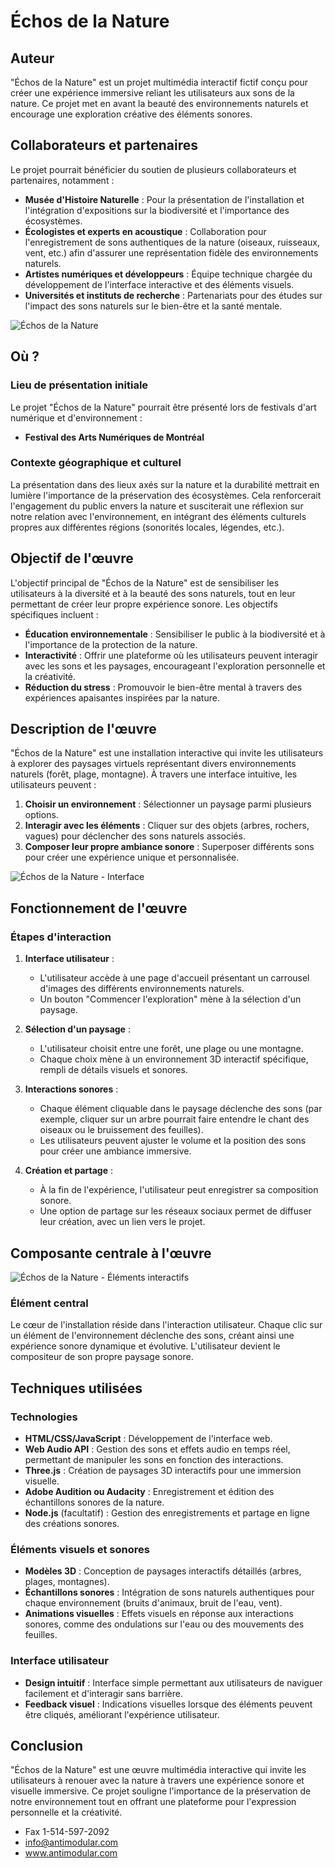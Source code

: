 # Échos de la Nature

## Auteur
"Échos de la Nature" est un projet multimédia interactif fictif conçu pour créer une expérience immersive reliant les utilisateurs aux sons de la nature. Ce projet met en avant la beauté des environnements naturels et encourage une exploration créative des éléments sonores.

## Collaborateurs et partenaires
Le projet pourrait bénéficier du soutien de plusieurs collaborateurs et partenaires, notamment :

- **Musée d'Histoire Naturelle** : Pour la présentation de l'installation et l'intégration d'expositions sur la biodiversité et l'importance des écosystèmes.
- **Écologistes et experts en acoustique** : Collaboration pour l'enregistrement de sons authentiques de la nature (oiseaux, ruisseaux, vent, etc.) afin d'assurer une représentation fidèle des environnements naturels.
- **Artistes numériques et développeurs** : Équipe technique chargée du développement de l'interface interactive et des éléments visuels.
- **Universités et instituts de recherche** : Partenariats pour des études sur l'impact des sons naturels sur le bien-être et la santé mentale.

![Échos de la Nature](https://github.com/user-attachments/assets/42d6119d-e6af-4fe1-a2cb-5e9b52382ff8)

## Où ?
### Lieu de présentation initiale
Le projet "Échos de la Nature" pourrait être présenté lors de festivals d'art numérique et d'environnement :

- **Festival des Arts Numériques de Montréal**

### Contexte géographique et culturel
La présentation dans des lieux axés sur la nature et la durabilité mettrait en lumière l'importance de la préservation des écosystèmes. Cela renforcerait l'engagement du public envers la nature et susciterait une réflexion sur notre relation avec l'environnement, en intégrant des éléments culturels propres aux différentes régions (sonorités locales, légendes, etc.).

## Objectif de l'œuvre
L'objectif principal de "Échos de la Nature" est de sensibiliser les utilisateurs à la diversité et à la beauté des sons naturels, tout en leur permettant de créer leur propre expérience sonore. Les objectifs spécifiques incluent :

- **Éducation environnementale** : Sensibiliser le public à la biodiversité et à l'importance de la protection de la nature.
- **Interactivité** : Offrir une plateforme où les utilisateurs peuvent interagir avec les sons et les paysages, encourageant l'exploration personnelle et la créativité.
- **Réduction du stress** : Promouvoir le bien-être mental à travers des expériences apaisantes inspirées par la nature.

## Description de l'œuvre
"Échos de la Nature" est une installation interactive qui invite les utilisateurs à explorer des paysages virtuels représentant divers environnements naturels (forêt, plage, montagne). À travers une interface intuitive, les utilisateurs peuvent :

1. **Choisir un environnement** : Sélectionner un paysage parmi plusieurs options.
2. **Interagir avec les éléments** : Cliquer sur des objets (arbres, rochers, vagues) pour déclencher des sons naturels associés.
3. **Composer leur propre ambiance sonore** : Superposer différents sons pour créer une expérience unique et personnalisée.

![Échos de la Nature - Interface](https://github.com/user-attachments/assets/0c90c079-b96a-40ae-8a7c-8029976fbb28)

## Fonctionnement de l'œuvre
### Étapes d'interaction
1. **Interface utilisateur** : 
   - L'utilisateur accède à une page d'accueil présentant un carrousel d'images des différents environnements naturels.
   - Un bouton "Commencer l'exploration" mène à la sélection d'un paysage.

2. **Sélection d'un paysage** :
   - L'utilisateur choisit entre une forêt, une plage ou une montagne.
   - Chaque choix mène à un environnement 3D interactif spécifique, rempli de détails visuels et sonores.

3. **Interactions sonores** :
   - Chaque élément cliquable dans le paysage déclenche des sons (par exemple, cliquer sur un arbre pourrait faire entendre le chant des oiseaux ou le bruissement des feuilles).
   - Les utilisateurs peuvent ajuster le volume et la position des sons pour créer une ambiance immersive.

4. **Création et partage** :
   - À la fin de l'expérience, l'utilisateur peut enregistrer sa composition sonore.
   - Une option de partage sur les réseaux sociaux permet de diffuser leur création, avec un lien vers le projet.

## Composante centrale à l'œuvre
![Échos de la Nature - Éléments interactifs](image_url_placeholder)

### Élément central
Le cœur de l'installation réside dans l'interaction utilisateur. Chaque clic sur un élément de l'environnement déclenche des sons, créant ainsi une expérience sonore dynamique et évolutive. L'utilisateur devient le compositeur de son propre paysage sonore.

## Techniques utilisées
### Technologies
- **HTML/CSS/JavaScript** : Développement de l'interface web.
- **Web Audio API** : Gestion des sons et effets audio en temps réel, permettant de manipuler les sons en fonction des interactions.
- **Three.js** : Création de paysages 3D interactifs pour une immersion visuelle.
- **Adobe Audition ou Audacity** : Enregistrement et édition des échantillons sonores de la nature.
- **Node.js** (facultatif) : Gestion des enregistrements et partage en ligne des créations sonores.

### Éléments visuels et sonores
- **Modèles 3D** : Conception de paysages interactifs détaillés (arbres, plages, montagnes).
- **Échantillons sonores** : Intégration de sons naturels authentiques pour chaque environnement (bruits d'animaux, bruit de l'eau, vent).
- **Animations visuelles** : Effets visuels en réponse aux interactions sonores, comme des ondulations sur l'eau ou des mouvements des feuilles.

### Interface utilisateur
- **Design intuitif** : Interface simple permettant aux utilisateurs de naviguer facilement et d'interagir sans barrière.
- **Feedback visuel** : Indications visuelles lorsque des éléments peuvent être cliqués, améliorant l'expérience utilisateur.

## Conclusion
"Échos de la Nature" est une œuvre multimédia interactive qui invite les utilisateurs à renouer avec la nature à travers une expérience sonore et visuelle immersive. Ce projet souligne l'importance de la préservation de notre environnement tout en offrant une plateforme pour l'expression personnelle et la créativité.

- Fax 1-514-597-2092
- info@antimodular.com
- www.antimodular.com


